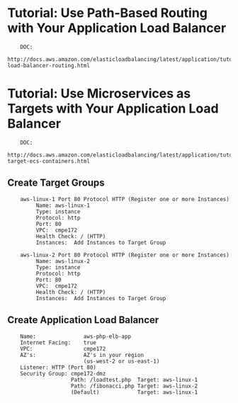 # Tutorial: Use Path-Based Routing with Your Application Load Balancer

```
    DOC:  
    http://docs.aws.amazon.com/elasticloadbalancing/latest/application/tutorial-load-balancer-routing.html
```

# Tutorial: Use Microservices as Targets with Your Application Load Balancer

```
    DOC:  
    http://docs.aws.amazon.com/elasticloadbalancing/latest/application/tutorial-target-ecs-containers.html
```

## Create Target Groups

```
    aws-linux-1 Port 80 Protocol HTTP (Register one or more Instances)
         Name: aws-linux-1
         Type: instance
         Protocol: http
         Port: 80
         VPC:  cmpe172
         Health Check: / (HTTP)
         Instances:  Add Instances to Target Group
     
    aws-linux-2 Port 80 Protocol HTTP (Register one or more Instances)
         Name: aws-linux-2
         Type: instance
         Protocol: http
         Port: 80
         VPC:  cmpe172
         Health Check: / (HTTP)
         Instances:  Add Instances to Target Group
``` 
    
## Create Application Load Balancer

``` 
    Name:               aws-php-elb-app
    Internet Facing:    true
    VPC:                cmpe172
    AZ's:               AZ's in your region
                        (us-west-2 or us-east-1)
    Listener: HTTP (Port 80)
    Security Group: cmpe172-dmz
                    Path: /loadtest.php  Target: aws-linux-1 
                    Path: /fibonacci.php Target: aws-linux-2 
                    (Default)            Target: aws-linux-1 
```                     
